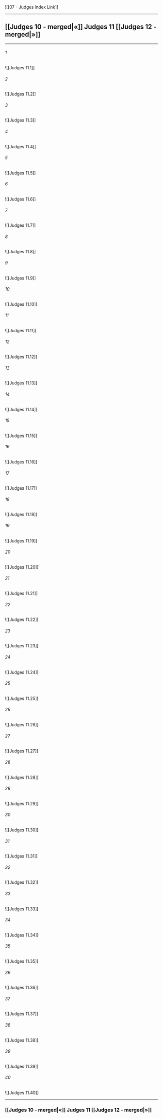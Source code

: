 ![[07 - Judges Index Link]]

---
##  [[Judges 10 - merged|«]] Judges 11 [[Judges 12 - merged|»]]

---

###### 1
![[Judges 11.1]] 

###### 2
![[Judges 11.2]] 

###### 3
![[Judges 11.3]] 

###### 4
![[Judges 11.4]]

###### 5 
![[Judges 11.5]] 

###### 6
![[Judges 11.6]] 

###### 7
![[Judges 11.7]] 

###### 8
![[Judges 11.8]] 

###### 9
![[Judges 11.9]] 

###### 10
![[Judges 11.10]] 

###### 11
![[Judges 11.11]] 

###### 12
![[Judges 11.12]]

###### 13
![[Judges 11.13]] 

###### 14
![[Judges 11.14]] 

###### 15
![[Judges 11.15]]

###### 16
![[Judges 11.16]] 

###### 17
![[Judges 11.17]]

###### 18
![[Judges 11.18]] 

###### 19
![[Judges 11.19]] 

###### 20
![[Judges 11.20]]

###### 21
![[Judges 11.21]] 

###### 22
![[Judges 11.22]] 

###### 23
![[Judges 11.23]]

###### 24
![[Judges 11.24]] 

###### 25
![[Judges 11.25]]

###### 26
![[Judges 11.26]] 

###### 27
![[Judges 11.27]] 

###### 28
![[Judges 11.28]]

###### 29
![[Judges 11.29]] 

###### 30
![[Judges 11.30]] 

###### 31
![[Judges 11.31]] 

###### 32
![[Judges 11.32]] 

###### 33
![[Judges 11.33]]

###### 34
![[Judges 11.34]] 

###### 35
![[Judges 11.35]]

###### 36
![[Judges 11.36]] 

###### 37
![[Judges 11.37]] 

###### 38
![[Judges 11.38]]

###### 39
![[Judges 11.39]] 

###### 40
![[Judges 11.40]] 


---
###  [[Judges 10 - merged|«]] Judges 11 [[Judges 12 - merged|»]]